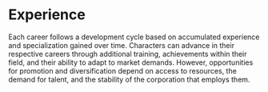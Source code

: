 # Experience

Each career follows a development cycle based on accumulated experience and specialization gained over time. Characters can advance in their respective careers through additional training, achievements within their field, and their ability to adapt to market demands. However, opportunities for promotion and diversification depend on access to resources, the demand for talent, and the stability of the corporation that employs them.
